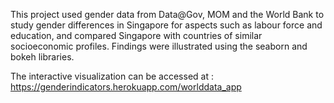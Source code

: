 This project used gender data from Data@Gov, MOM and the World Bank to study gender differences in Singapore for aspects such as labour force and education, and compared Singapore with countries of similar socioeconomic profiles. Findings were illustrated using the seaborn and bokeh libraries.

The interactive visualization can be accessed at : https://genderindicators.herokuapp.com/worlddata_app
